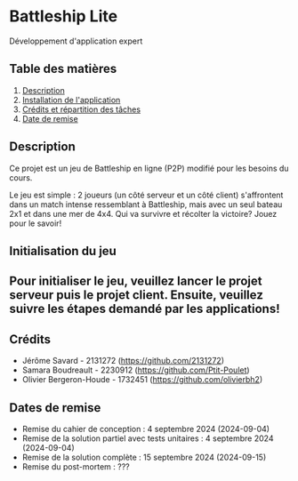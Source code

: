 # Battleship Lite
Développement d'application expert

## Table des matières
1. [Description](#description)
3. [Installation de l'application](#initialisation)
5. [Crédits et répartition des tâches](#credit)
6. [Date de remise](#dateRemise)

## Description <a name="description"></a>
Ce projet est un jeu de Battleship en ligne (P2P) modifié pour les besoins du cours.

Le jeu est simple : 2 joueurs (un côté serveur et un côté client) s'affrontent dans un match intense ressemblant à Battleship, mais avec un seul bateau 2x1 et dans une mer de 4x4. Qui va survivre et récolter la victoire? Jouez pour le savoir!

## Initialisation du jeu  <a name="initialisation"></a>
Pour initialiser le jeu, veuillez lancer le projet serveur puis le projet client. Ensuite, veuillez suivre les étapes demandé par les applications!
  - 
## Crédits <a name="credit"></a>
- Jérôme Savard - 2131272 (https://github.com/2131272)
- Samara Boudreault - 2230912 (https://github.com/Ptit-Poulet)
- Olivier Bergeron-Houde - 1732451 (https://github.com/olivierbh2)

## Dates de remise <a name="dateRemise"></a>
- Remise du cahier de conception : 4 septembre 2024 (2024-09-04)
- Remise de la solution partiel avec tests unitaires : 4 septembre 2024 (2024-09-04)
- Remise de la solution complète : 15 septembre 2024 (2024-09-15)
- Remise du post-mortem : ???
